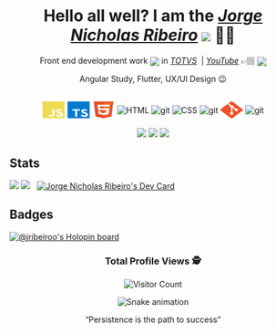 <div>
  <h1 align="center">Hello all well? I am the <a href="https://www.linkedin.com/in/jorge-nicholas-ribeiro-493b27129/"><i>Jorge Nicholas Ribeiro</i></a> <img align='center' src='https://github.com/jnrpalma/jnrpalma/blob/main/assets/y7.gif' width='150'> 👨‍💻</h1> 
  <p align="center">Front end development work <img width="3%" align="center" valign="middle" src="https://avatars.githubusercontent.com/u/48802515?s=200&v=4" target="_blank" /> in <a href="https://www.totvs.com/"><i>TOTVS</i></a>&nbsp; | <a href="https://www.youtube.com/c/TOTVSDevelopers"><i>YouTube</i></a><span> 👉🏽️</span>
  <a align="rigth"  href="https://yt3.ggpht.com/ytc/AKedOLRhE2NybIMb7sApUlXn8wFPGyJx1O9h1OI4bsnf=s176-c-k-c0x00ffffff-no-rj" target="_blank">
    <img width="4%" align="center" valign="middle" src="https://yt3.ggpht.com/ytc/AKedOLRhE2NybIMb7sApUlXn8wFPGyJx1O9h1OI4bsnf=s176-c-k-c0x00ffffff-no-rj" target="_blank" />
  </a>
  
  <br>
  <p align="center">Angular Study, Flutter, UX/UI Design 😉️</h2>

</div>


<div align="center" valign="top"><br>
  <img align="center" alt="Js" height="30" width="40" src="https://raw.githubusercontent.com/devicons/devicon/master/icons/javascript/javascript-plain.svg">
  <img align="center" alt="Js" height="30" width="40" src="https://raw.githubusercontent.com/devicons/devicon/master/icons/typescript/typescript-plain.svg">
  <img align="center" alt="HTML" height="30" width="40" src="https://raw.githubusercontent.com/devicons/devicon/master/icons/html5/html5-original.svg">
  <img align="center" alt="HTML" height="30" width="40" src="https://cdn.jsdelivr.net/gh/devicons/devicon/icons/css3/css3-original.svg">
  <img align="center" alt="git" height="30" width="40" src="https://cdn.jsdelivr.net/gh/devicons/devicon/icons/angularjs/angularjs-plain.svg">
  <img align="center" alt="CSS" height="30" width="40" src="https://cdn.jsdelivr.net/gh/devicons/devicon/icons/dart/dart-original.svg">
  <img align="center" alt="git" height="30" width="40" src="https://cdn.jsdelivr.net/gh/devicons/devicon/icons/flutter/flutter-original.svg">
  <img align="center" alt="git" height="30" width="40" src="https://raw.githubusercontent.com/devicons/devicon/master/icons/git/git-original.svg">
  <img align="center" alt="git" height="30" width="40" src="https://cdn.jsdelivr.net/gh/devicons/devicon/icons/figma/figma-original.svg"">
</div><br>

<div align="center">
  <a href="https://www.youtube.com/c/TOTVSDevelopers" target="_blank"><img src="https://img.shields.io/badge/YouTube-FF0000?style=for-the-badge&logo=youtube&logoColor=white" target="_blank"></a>
  <a href="https://www.linkedin.com/in/jorge-nicholas-ribeiro-493b27129/" target="_blank"><img src="https://img.shields.io/badge/-LinkedIn-%230077B5?style=for-the-badge&logo=linkedin&logoColor=white" target="_blank"></a> 
  <a href="mailto:jribeiropalma@gmail.com"><img src="https://img.shields.io/badge/-Gmail-%23333?style=for-the-badge&logo=gmail&logoColor=white" target="_blank"></a>
  
</div>

## Stats
<div>
  <a href="https://github.com/jnrpalma" style="text-decoration:none">
    <img height="180em" src="https://github-readme-stats.vercel.app/api?username=jnrpalma&show_icons=true&theme=tokyonight" style="max-width: 100%;"/>
  </a>
  <a href="https://github.com/jnrpalma" style="text-decoration:none">
    <img height="180em" src="https://github-readme-stats.vercel.app/api/top-langs/?username=jnrpalma&layout=compact&langs_count=16&theme=github_dark" style="max-width: 100%;"/>
    &nbsp; 
    <a href="https://app.daily.dev/jnribeiro"><img src="https://api.daily.dev/devcards/5734a825b74742ea906bbbf5f3d03761.png?r=g4r" width="140" alt="Jorge Nicholas Ribeiro's Dev Card"/></a>
  </a>
</div>


## Badges
[![@jribeiroo's Holopin board](https://holopin.me/jribeiroo)](https://holopin.io/@jribeiroo)


<div align="center">

### Total Profile Views :detective: 

![Visitor Count](https://profile-counter.glitch.me/{jnrpalma}/count.svg)

</div>

<div align="center">
  
  ![Snake animation](https://github.com/danielbped/danielbped/blob/output/github-contribution-grid-snake.svg)
  
</div>

<div align="center">
  <p>“Persistence is the path to success”</p>
</div>
